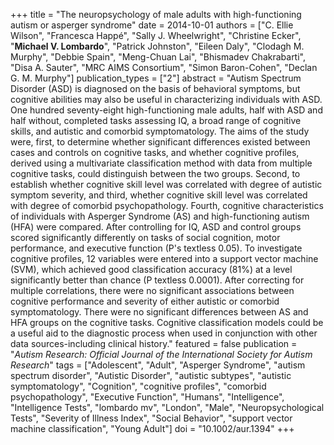 +++
title = "The neuropsychology of male adults with high-functioning autism or asperger syndrome"
date = 2014-10-01
authors = ["C. Ellie Wilson", "Francesca Happé", "Sally J. Wheelwright", "Christine Ecker", "**Michael V. Lombardo**", "Patrick Johnston", "Eileen Daly", "Clodagh M. Murphy", "Debbie Spain", "Meng-Chuan Lai", "Bhismadev Chakrabarti", "Disa A. Sauter", "MRC AIMS Consortium", "Simon Baron-Cohen", "Declan G. M. Murphy"]
publication_types = ["2"]
abstract = "Autism Spectrum Disorder (ASD) is diagnosed on the basis of behavioral symptoms, but cognitive abilities may also be useful in characterizing individuals with ASD. One hundred seventy-eight high-functioning male adults, half with ASD and half without, completed tasks assessing IQ, a broad range of cognitive skills, and autistic and comorbid symptomatology. The aims of the study were, first, to determine whether significant differences existed between cases and controls on cognitive tasks, and whether cognitive profiles, derived using a multivariate classification method with data from multiple cognitive tasks, could distinguish between the two groups. Second, to establish whether cognitive skill level was correlated with degree of autistic symptom severity, and third, whether cognitive skill level was correlated with degree of comorbid psychopathology. Fourth, cognitive characteristics of individuals with Asperger Syndrome (AS) and high-functioning autism (HFA) were compared. After controlling for IQ, ASD and control groups scored significantly differently on tasks of social cognition, motor performance, and executive function (P's textless 0.05). To investigate cognitive profiles, 12 variables were entered into a support vector machine (SVM), which achieved good classification accuracy (81%) at a level significantly better than chance (P textless 0.0001). After correcting for multiple correlations, there were no significant associations between cognitive performance and severity of either autistic or comorbid symptomatology. There were no significant differences between AS and HFA groups on the cognitive tasks. Cognitive classification models could be a useful aid to the diagnostic process when used in conjunction with other data sources-including clinical history."
featured = false
publication = "*Autism Research: Official Journal of the International Society for Autism Research*"
tags = ["Adolescent", "Adult", "Asperger Syndrome", "autism spectrum disorder", "Autistic Disorder", "autistic subtypes", "autistic symptomatology", "Cognition", "cognitive profiles", "comorbid psychopathology", "Executive Function", "Humans", "Intelligence", "Intelligence Tests", "lombardo mv", "London", "Male", "Neuropsychological Tests", "Severity of Illness Index", "Social Behavior", "support vector machine classification", "Young Adult"]
doi = "10.1002/aur.1394"
+++

